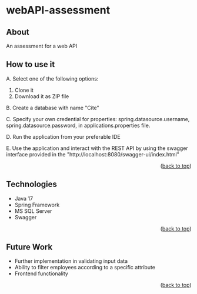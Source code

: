 # webAPI-assessment

<div id="top"></div>

## About  
<p>An assessment for a web API </p>

## How to use it
<p>A. Select one of the following options:<p>
<ol> 
<li>Clone it </li>
<li>Download it as ZIP file</li>
</ol>
<p>B. Create a database with name "Cite"</p>
<p>C. Specify your own credential for properties: spring.datasource.username, spring.datasource.password, in applications.properties file.</p>
<p>D. Run the application from your preferable IDE</p>
<p>E. Use the application and interact with the REST API by using the swagger interface provided in the "http://localhost:8080/swagger-ui/index.html"</p>
<p style="text-align: right">(<a href="#top">back to top</a>)</p>

## Technologies
<p><ul><li>Java 17</li>
<li>Spring Framework</li>
<li>MS SQL Server</li>
<li>Swagger</li></ul></p>


<p style="text-align: right">(<a href="#top">back to top</a>)</p>

## Future Work

<p> <ul><li>Further implementation in validating input data</li>
<li>Ability to filter employees according to a specific attribute</li>
<li>Frontend functionality</li></ul> </p>

<p style="text-align: right">(<a href="#top">back to top</a>)</p>

